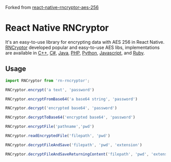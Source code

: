 Forked from [react-native-rncryptor-aes-256](https://github.com/richfisher/react-native-rncryptor-aes-256)

# React Native RNCryptor
It's an easy-to-use library for encrypting data with AES 256 in React Native. [RNCryptor](http://rncryptor.github.io/JNCryptor/javadoc/) developed popular and easy-to-use AES libs, implementations are available in
[C++](https://github.com/RNCryptor/RNCryptor-cpp),
[C#](https://github.com/RNCryptor/RNCryptor-cs),
[Java](https://github.com/RNCryptor/JNCryptor),
[PHP](https://github.com/RNCryptor/RNCryptor-php),
[Python](https://github.com/RNCryptor/RNCryptor-python),
[Javascript](https://github.com/RNCryptor/rncryptor-js),
and [Ruby](https://github.com/RNCryptor/ruby_rncryptor).

## Usage
```javascript
import RNCryptor from 'rn-rncryptor';

RNCryptor.encrypt('a text', 'password')

RNCryptor.encryptFromBase64('a base64 string', 'password')

RNCryptor.decrypt('encrypted base64', 'password')

RNCryptor.decryptToBase64('encrypted base64', 'password')

RNCryptor.encryptFile('pathname','pwd')

RNCryptor.readEncryptedFile('filepath', 'pwd')

RNCryptor.decryptFileAndSave('filepath', 'pwd', 'extension')

RNCryptor.decryptFileAndSaveReturningContent('filepath', 'pwd', 'extension')
```